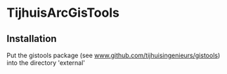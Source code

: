 TijhuisArcGisTools
==========================

Installation
------------

Put the gistools package (see www.github.com/tijhuisingenieurs/gistools) into the directory 'external'


